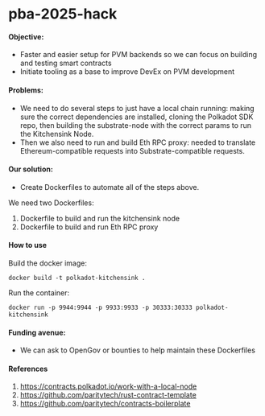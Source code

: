 # pba-2025-hack

#### Objective:
- Faster and easier setup for PVM backends so we can focus on building and testing smart contracts
- Initiate tooling as a base to improve DevEx on PVM development
#### Problems:
- We need to do several steps to just have a local chain running: making sure the correct dependencies are installed, cloning the Polkadot SDK repo, then building the substrate-node with the correct params to run the Kitchensink Node.
- Then we also need to run and build Eth RPC proxy: needed to translate Ethereum-compatible requests into Substrate-compatible requests.

#### Our solution:
- Create Dockerfiles to automate all of the steps above.

We need two Dockerfiles:
1. Dockerfile to build and run the kitchensink node
2. Dockerfile to build and run Eth RPC proxy

#### How to use

Build the docker image:
```
docker build -t polkadot-kitchensink .
```

Run the container:
```
docker run -p 9944:9944 -p 9933:9933 -p 30333:30333 polkadot-kitchensink
```

#### Funding avenue:
- We can ask to OpenGov or bounties to help maintain these Dockerfiles

#### References
1. https://contracts.polkadot.io/work-with-a-local-node
2. https://github.com/paritytech/rust-contract-template
3. https://github.com/paritytech/contracts-boilerplate

